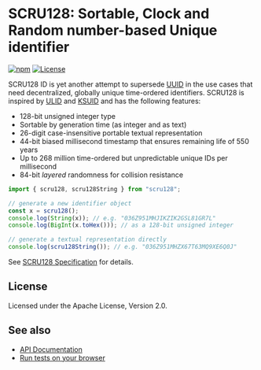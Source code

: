 # SCRU128: Sortable, Clock and Random number-based Unique identifier

[![npm](https://img.shields.io/npm/v/scru128)](https://www.npmjs.com/package/scru128)
[![License](https://img.shields.io/npm/l/scru128)](https://github.com/scru128/javascript/blob/main/LICENSE)

SCRU128 ID is yet another attempt to supersede [UUID] in the use cases that need
decentralized, globally unique time-ordered identifiers. SCRU128 is inspired by
[ULID] and [KSUID] and has the following features:

- 128-bit unsigned integer type
- Sortable by generation time (as integer and as text)
- 26-digit case-insensitive portable textual representation
- 44-bit biased millisecond timestamp that ensures remaining life of 550 years
- Up to 268 million time-ordered but unpredictable unique IDs per millisecond
- 84-bit _layered_ randomness for collision resistance

```javascript
import { scru128, scru128String } from "scru128";

// generate a new identifier object
const x = scru128();
console.log(String(x)); // e.g. "036Z951MHJIKZIK2GSL81GR7L"
console.log(BigInt(x.toHex())); // as a 128-bit unsigned integer

// generate a textual representation directly
console.log(scru128String()); // e.g. "036Z951MHZX67T63MQ9XE6Q0J"
```

See [SCRU128 Specification] for details.

[uuid]: https://en.wikipedia.org/wiki/Universally_unique_identifier
[ulid]: https://github.com/ulid/spec
[ksuid]: https://github.com/segmentio/ksuid
[scru128 specification]: https://github.com/scru128/spec

## License

Licensed under the Apache License, Version 2.0.

## See also

- [API Documentation](https://scru128.github.io/javascript/docs/)
- [Run tests on your browser](https://scru128.github.io/javascript/test/)

